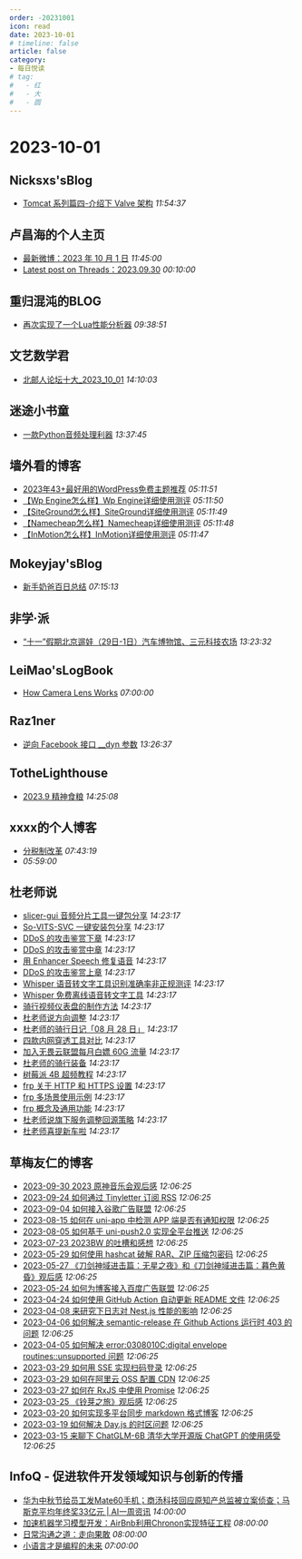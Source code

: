 ```yaml
---
order: -20231001
icon: read
date: 2023-10-01
# timeline: false
article: false
category:
- 每日悦读
# tag:
#   - 红
#   - 大
#   - 圆
---
```


# 2023-10-01 
## Nicksxs'sBlog<span></span>
* [Tomcat 系列篇四-介绍下 Valve 架构](https://nicksxs.me/2023/10/01/Tomcat-%E7%B3%BB%E5%88%97%E7%AF%87%E5%9B%9B-%E4%BB%8B%E7%BB%8D%E4%B8%8B-Valve-%E6%9E%B6%E6%9E%84/) *11:54:37* 
## 卢昌海的个人主页<span></span>
* [最新微博：2023 年 10 月 1 日](https://www.changhai.org/articles/miscellaneous/blog/202310.php#latest) *11:45:00* 
* [Latest post on Threads：2023.09.30](https://www.changhai.org/articles/miscellaneous/eblog/202308.php#latest) *00:10:00* 
## 重归混沌的BLOG<span></span>
* [再次实现了一个Lua性能分析器](https://blog.gotocoding.com/archives/1851) *09:38:51* 
## 文艺数学君<span></span>
* [北邮人论坛十大_2023_10_01](https://mathpretty.com/16349.html) *14:10:03* 
## 迷途小书童<span></span>
* [一款Python音频处理利器](https://xugaoxiang.com/2023/10/01/python-pydub/) *13:37:45* 
## 墙外看的博客<span></span>
* [2023年43+最好用的WordPress免费主题推荐](https://qiangwaikan.com/best-free-wordpress-themes/) *05:11:51* 
* [【Wp Engine怎么样】Wp Engine详细使用测评](https://qiangwaikan.com/wp-engine-web-hosting-review/) *05:11:50* 
* [【SiteGround怎么样】SiteGround详细使用测评](https://qiangwaikan.com/siteground-web-hosting-review/) *05:11:49* 
* [【Namecheap怎么样】Namecheap详细使用测评](https://qiangwaikan.com/namecheap-review/) *05:11:48* 
* [【InMotion怎么样】InMotion详细使用测评](https://qiangwaikan.com/inmotion-web-hosting-review/) *05:11:47* 
## Mokeyjay'sBlog<span></span>
* [新手奶爸百日总结](https://www.mokeyjay.com/archives/3341) *07:15:13* 
## 非学·派<span></span>
* [“十一”假期北京遛娃（29日-1日）汽车博物馆、三元科技农场](https://fxpai.com/shiyijiaqibeijingjinjiaoliuwa29ri-1riqichebowuguansanyuankejinongchang/) *13:23:32* 
## LeiMao'sLogBook<span></span>
* [How Camera Lens Works](https://leimao.github.io/blog/How-Camera-Lens-Works/) *07:00:00* 
## Raz1ner<span></span>
* [逆向 Facebook 接口 __dyn 参数](https://dev-coco.github.io/post/Reverse-Facebook-__dyn-Param/) *13:26:37* 
## TotheLighthouse<span></span>
* [2023.9 精神食粮](https://owlswims.com/2023-9-mental-food/) *14:25:08* 
## xxxx的个人博客<span></span>
* [分税制改革](https://windsong.top/%E5%88%86%E7%A8%8E%E5%88%B6%E6%94%B9%E9%9D%A9/) *07:43:19* 
* [](https://windsong.top/coming/%E6%9C%89%E5%86%85%E7%83%AD%E6%BA%90%E7%9A%84%E5%AF%BC%E7%83%AD%E8%BF%87%E7%A8%8B/) *05:59:00* 
## 杜老师说<span></span>
* [slicer-gui 音频分片工具一键包分享](https://dusays.com/631/) *14:23:17* 
* [So-VITS-SVC 一键安装包分享](https://dusays.com/630/) *14:23:17* 
* [DDoS 的攻击鉴赏下章](https://dusays.com/629/) *14:23:17* 
* [DDoS 的攻击鉴赏中章](https://dusays.com/628/) *14:23:17* 
* [用 Enhancer Speech 修复语音](https://dusays.com/627/) *14:23:17* 
* [DDoS 的攻击鉴赏上章](https://dusays.com/626/) *14:23:17* 
* [Whisper 语音转文字工具识别准确率非正规测评](https://dusays.com/625/) *14:23:17* 
* [Whisper 免费离线语音转文字工具](https://dusays.com/624/) *14:23:17* 
* [骑行视频仪表盘的制作方法](https://dusays.com/623/) *14:23:17* 
* [杜老师说方向调整](https://dusays.com/622/) *14:23:17* 
* [杜老师的骑行日记「08 月 28 日」](https://dusays.com/621/) *14:23:17* 
* [四款内网穿透工具对比](https://dusays.com/620/) *14:23:17* 
* [加入无畏云联盟每月白嫖 60G 流量](https://dusays.com/619/) *14:23:17* 
* [杜老师的骑行装备](https://dusays.com/618/) *14:23:17* 
* [树莓派 4B 超频教程](https://dusays.com/617/) *14:23:17* 
* [frp 关于 HTTP 和 HTTPS 设置](https://dusays.com/616/) *14:23:17* 
* [frp 多场景使用示例](https://dusays.com/615/) *14:23:17* 
* [frp 概念及通用功能](https://dusays.com/614/) *14:23:17* 
* [杜老师说旗下服务调整回源策略](https://dusays.com/613/) *14:23:17* 
* [杜老师喜提新车啦](https://dusays.com/612/) *14:23:17* 
## 草梅友仁的博客<span></span>
* [2023-09-30 2023 原神音乐会观后感](https://blog.cmyr.ltd/archives/e09e35b2.html) *12:06:25* 
* [2023-09-24 如何通过 Tinyletter 订阅 RSS](https://blog.cmyr.ltd/archives/971f76c0.html) *12:06:25* 
* [2023-09-04 如何接入谷歌广告联盟](https://blog.cmyr.ltd/archives/38c2d695.html) *12:06:25* 
* [2023-08-15 如何在 uni-app 中检测 APP 端是否有通知权限](https://blog.cmyr.ltd/archives/545e0e03.html) *12:06:25* 
* [2023-08-05 如何基于 uni-push2.0 实现全平台推送](https://blog.cmyr.ltd/archives/1ecf6190.html) *12:06:25* 
* [2023-07-23 2023BW 的吐槽和感想](https://blog.cmyr.ltd/archives/f2c308dd.html) *12:06:25* 
* [2023-05-29 如何使用 hashcat 破解 RAR、ZIP 压缩包密码](https://blog.cmyr.ltd/archives/5865a866.html) *12:06:25* 
* [2023-05-27 《刀剑神域进击篇：无星之夜》和《刀剑神域进击篇：暮色黄昏》观后感](https://blog.cmyr.ltd/archives/652a5a31.html) *12:06:25* 
* [2023-05-24 如何为博客接入百度广告联盟](https://blog.cmyr.ltd/archives/e941bc42.html) *12:06:25* 
* [2023-04-24 如何使用 GitHub Action 自动更新 README 文件](https://blog.cmyr.ltd/archives/bdbd3313.html) *12:06:25* 
* [2023-04-08 来研究下日志对 Nest.js 性能的影响](https://blog.cmyr.ltd/archives/2b5bf0d8.html) *12:06:25* 
* [2023-04-06 如何解决 semantic-release 在 Github Actions 运行时 403 的问题](https://blog.cmyr.ltd/archives/4a22ebbf.html) *12:06:25* 
* [2023-04-05 如何解决 error:0308010C:digital envelope routines::unsupported 问题](https://blog.cmyr.ltd/archives/1d98f189.html) *12:06:25* 
* [2023-03-29 如何用 SSE 实现扫码登录](https://blog.cmyr.ltd/archives/634d3ff9.html) *12:06:25* 
* [2023-03-29 如何在阿里云 OSS 配置 CDN](https://blog.cmyr.ltd/archives/f67f80af.html) *12:06:25* 
* [2023-03-27 如何在 RxJS 中使用 Promise](https://blog.cmyr.ltd/archives/84a41459.html) *12:06:25* 
* [2023-03-25 《铃芽之旅》观后感](https://blog.cmyr.ltd/archives/b33a1de3.html) *12:06:25* 
* [2023-03-20 如何实现多平台同步 markdown 格式博客](https://blog.cmyr.ltd/archives/62f903af.html) *12:06:25* 
* [2023-03-19 如何解决 Day.js 的时区问题](https://blog.cmyr.ltd/archives/790c51e7.html) *12:06:25* 
* [2023-03-15 来聊下 ChatGLM-6B 清华大学开源版 ChatGPT 的使用感受](https://blog.cmyr.ltd/archives/eec20dd.html) *12:06:25* 
## InfoQ - 促进软件开发领域知识与创新的传播<span></span>
* [华为中秋节给员工发Mate60手机；商汤科技回应原知产总监被立案侦查；马斯克平均年终奖33亿元 | AI一周资讯](https://www.infoq.cn/article/etaokYfgLHFXpFa5DpSK?utm_source=rss&utm_medium=article) *14:00:00* 
* [加速机器学习模型开发：AirBnb利用Chronon实现特征工程](https://www.infoq.cn/article/2fI2S5hqu4NzwfiqEDYo?utm_source=rss&utm_medium=article) *08:00:00* 
* [日常沟通之道：走向果敢](https://www.infoq.cn/article/7qr6j0jUlA4P8b63CGoy?utm_source=rss&utm_medium=article) *08:00:00* 
* [小语言才是编程的未来](https://www.infoq.cn/article/djCSHAYyOwAD33oCvIo8?utm_source=rss&utm_medium=article) *07:00:00* 
